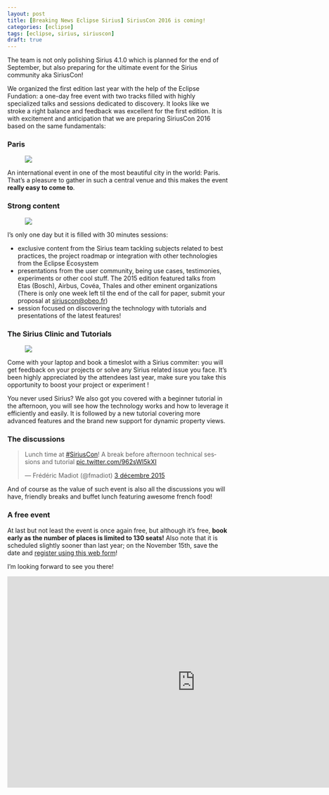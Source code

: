 ```yaml
---
layout: post
title: [Breaking News Eclipse Sirius] SiriusCon 2016 is coming!
categories: [eclipse]
tags: [eclipse, sirius, siriuscon]
draft: true
---
```


The team is not only polishing Sirius 4.1.0 which is planned for the end of September, but also preparing for the ultimate event for the Sirius community aka SiriusCon! 

We organized the first edition last year with the help of the Eclipse Fundation: a one-day free event with two tracks filled with highly specialized talks and sessions dedicated to discovery. It looks like we stroke a right balance and feedback was excellent for the first edition.  It is with excitement and anticipation that we are preparing SiriusCon 2016 based on the same fundamentals:

### Paris

<figure>
    <a href="{{ site.url }}/images/blog/siriuscon/venue.jpg"><img src="{{ site.url }}/images/blog/siriuscon/venue.jpg"></a>    
    <figcaption></figcaption>
</figure>

An international event in one of the most beautiful city in the world: Paris. That’s a pleasure to gather in such a central venue and this makes the event **really easy to come to**. 

### Strong content

<figure>
    <a href="{{ site.url }}/images/blog/siriuscon/talks.jpg"><img src="{{ site.url }}/images/blog/siriuscon/talks.jpg"></a>    
    <figcaption></figcaption>
</figure>

I’s only one day but it is filled with 30 minutes sessions:

* exclusive content from the Sirius team tackling subjects related to best practices, the project roadmap or integration with other technologies from the Eclipse Ecosystem
* presentations from the user community, being use cases, testimonies, experiments or other cool stuff. The 2015 edition featured talks from Etas (Bosch), Airbus, Covéa, Thales and other eminent organizations (There is only one week left til the end of the call for paper, submit your proposal at [siriuscon@obeo.fr](mailto:siriuscon@obeo.fr!))
* session focused on discovering the technology with tutorials and presentations of the latest features!

### The Sirius Clinic and Tutorials	

<figure>
    <a href="{{ site.url }}/images/blog/siriuscon/clinic.jpg"><img src="{{ site.url }}/images/blog/siriuscon/clinic.jpg"></a>    
    <figcaption></figcaption>
</figure>


Come with your laptop and book a timeslot with a Sirius commiter: you will get feedback on your projects or solve any Sirius related issue you face. It’s been highly appreciated by the attendees last year, make sure you take this opportunity to boost your project or experiment !

You never used Sirius? We also got you covered with a beginner tutorial in the afternoon, you will see how the technology works and how to leverage it efficiently and easily. It is followed by a new tutorial covering more advanced features and the brand new support for dynamic property views.


### The discussions


<blockquote class="twitter-tweet" data-lang="fr"><p lang="en" dir="ltr">Lunch time at <a href="https://twitter.com/hashtag/SiriusCon?src=hash">#SiriusCon</a>! A break before afternoon technical sessions and tutorial <a href="https://t.co/962sWI5kXI">pic.twitter.com/962sWI5kXI</a></p>&mdash; Frédéric Madiot (@fmadiot) <a href="https://twitter.com/fmadiot/status/672386048484339712">3 décembre 2015</a></blockquote>
<script async src="//platform.twitter.com/widgets.js" charset="utf-8"></script>

And of course as the value of such event is also all the discussions you will have, friendly breaks and buffet lunch featuring awesome french food!

### A free event

At last but not least the event is once again free, but although it’s free, **book early as the number of places is limited to 130 seats!** Also note that it is scheduled slightly sooner than last year; on the November 15th, save the date and [register using this web form](http://www.siriuscon.org/register.php)!

I’m looking forward to see you there!

<iframe width="854" height="480" src="https://www.youtube.com/embed/uvf_MYASxFE" frameborder="0" allowfullscreen></iframe>

